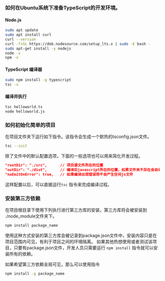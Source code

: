 ### 如何在Ubuntu系统下准备TypeScript的开发环境。

#### Node.js
```bash
sudo apt update
sudo apt install curl
curl --version
curl -fsSL https://deb.nodesource.com/setup_lts.x | sudo -E bash -
sudo apt-get install -y nodejs
node -v
npm -v
```

#### TypeScript 编译器
```bash
sudo npm install -g typescript
tsc -v
```

#### 编译并执行
```bash
tsc helloworld.ts
node helloworld.js
```

### 如何初始化简单的项目

在项目文件夹下运行如下指令。该指令会生成一个默热的tsconfig.json文件。
```bash
tsc --init
```
除了文件中的默认配置选项，下面的一些选项也可以用来简化开发过程。
```json
"rootDir": "./src",      // 项目源文件所在的位置
"outDir": "./dist",      // 编译后javascript所在的位置，如果文件夹不存在会自动创建
"noEmitOnError": true,   // 如果编译出现错误将不会产生任何js文件
```
这样配置以后，可以直接运行`tsc` 指令来完成编译过程。

### 安装第三方依赖

在项目根目录下使用下列执行进行第三方库的安装，第三方库将会被安装到 ./node_module文件夹下。
```bash
npm install package_name
```
使用这种方式安装的第三方库会被记录到package.json文件中，安装内容只是在项目范围内可见，有利于项目之间的环境隔离。
如果其他热想使用或者测试该项目，只要有package.json文件，开发人员只需要运行 `npm install` 指令就可以安装所有的依赖。

如果希望第三方依赖全局可见，那么可以使用指令
```bash
npm install -g package_name
```